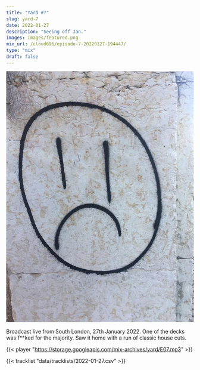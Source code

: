 ```yaml
---
title: "Yard #7"
slug: yard-7
date: 2022-01-27
description: "Seeing off Jan."
images: images/featured.png
mix_url: /cloud696/episode-7-20220127-194447/
type: "mix"
draft: false
---
```


![artwork](images/featured.png)

Broadcast live from South London, 27th January 2022. One of the decks was f\*\*ked for the majority. Saw it home with a run of classic house cuts.

{{< player "https://storage.googleapis.com/mix-archives/yard/E07.mp3" >}}

{{< tracklist "data/tracklists/2022-01-27.csv" >}}

